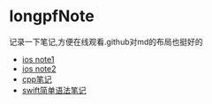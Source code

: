 # longpfNote
记录一下笔记,方便在线观看.github对md的布局也挺好的

* [ios note1](https://github.com/longpf/longpfNote/blob/master/iOS/interview/note1.md)
* [ios note2](https://github.com/longpf/longpfNote/blob/master/iOS/interview/note2.md)
* [cpp笔记](https://github.com/longpf/longpfNote/blob/master/C%2B%2B/cpp_note.md)
* [swift简单语法笔记](https://github.com/longpf/longpfNote/blob/master/Swift/swift-simple-notes.md)